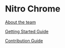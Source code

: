 # Nitro Chrome

[About the team](https://github.com/cse112-sp20/nitro-chrome/wiki#about-the-team)

[Getting Started Guide](https://github.com/cse112-sp20/nitro-chrome/wiki/Getting-Started-with-Development)

[Contribution Guide](https://github.com/cse112-sp20/nitro-chrome/wiki/Contributing-to-Nitro)


